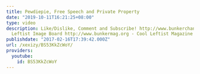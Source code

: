```yaml
---
title: Pewdiepie, Free Speech and Private Property
date: "2019-10-11T16:21:25+08:00"
type: video
description: Like/Dislike, Comment and Subscribe! http://www.bunkerchan.org - Cool
  Leftist Image Board http://www.bunkermag.org - Cool Leftist Magazine
publishdate: "2017-02-16T17:39:42.000Z"
url: /xexizy/BS53KkZcWoY/
providers:
  youtube:
    id: BS53KkZcWoY
---
```

